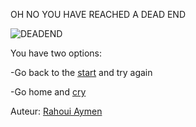 OH NO YOU HAVE REACHED A DEAD END





![DEADEND](https://images-na.ssl-images-amazon.com/images/I/51ebIHImEVL._SY445_SX342_QL70_ML2_.jpg)


You have two options:



-Go back to the [start](index.md) and try again 



-Go home and [cry](index.md)




Auteur: [Rahoui Aymen](github.com/aymenrahoui)
